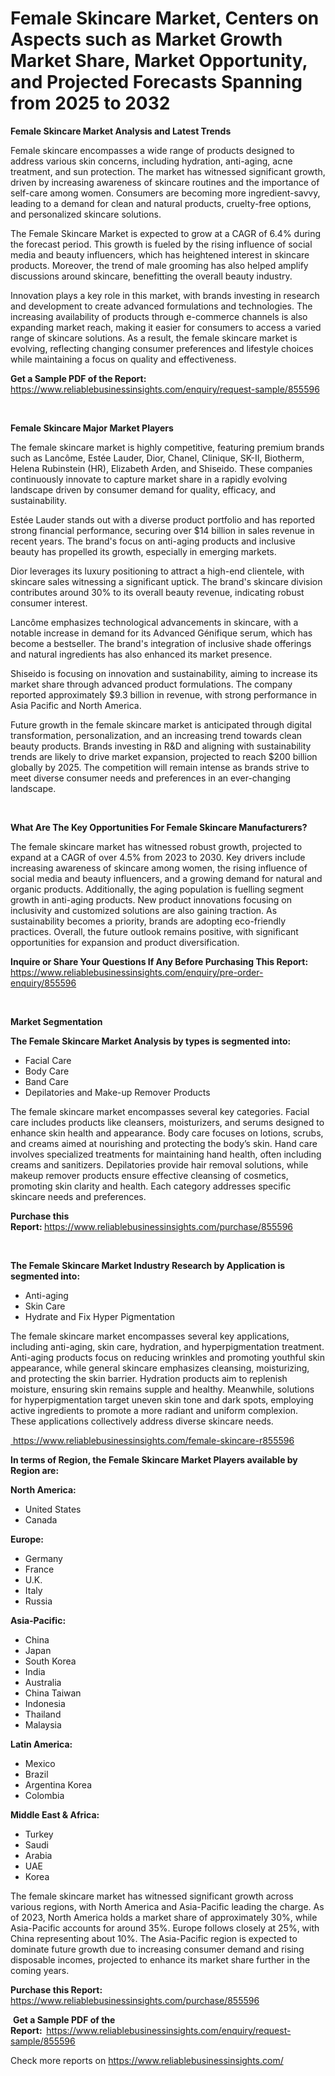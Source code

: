 <p><h1>Female Skincare Market, Centers on Aspects such as Market Growth Market Share, Market Opportunity, and Projected Forecasts Spanning from 2025 to 2032</h1></p><p><strong>Female Skincare Market Analysis and Latest Trends</strong></p>
<p><p>Female skincare encompasses a wide range of products designed to address various skin concerns, including hydration, anti-aging, acne treatment, and sun protection. The market has witnessed significant growth, driven by increasing awareness of skincare routines and the importance of self-care among women. Consumers are becoming more ingredient-savvy, leading to a demand for clean and natural products, cruelty-free options, and personalized skincare solutions.</p><p>The Female Skincare Market is expected to grow at a CAGR of 6.4% during the forecast period. This growth is fueled by the rising influence of social media and beauty influencers, which has heightened interest in skincare products. Moreover, the trend of male grooming has also helped amplify discussions around skincare, benefitting the overall beauty industry.</p><p>Innovation plays a key role in this market, with brands investing in research and development to create advanced formulations and technologies. The increasing availability of products through e-commerce channels is also expanding market reach, making it easier for consumers to access a varied range of skincare solutions. As a result, the female skincare market is evolving, reflecting changing consumer preferences and lifestyle choices while maintaining a focus on quality and effectiveness.</p></p>
<p><strong>Get a Sample PDF of the Report:&nbsp;</strong> <a href="https://www.reliablebusinessinsights.com/enquiry/request-sample/855596?utm_campaign=1119&utm_medium=2&utm_source=Github&utm_content=ia&utm_term=06022025&utm_id=female-skincare">https://www.reliablebusinessinsights.com/enquiry/request-sample/855596</a></p>
<p>&nbsp;</p>
<p><strong>Female Skincare Major Market Players</strong></p>
<p><p>The female skincare market is highly competitive, featuring premium brands such as Lancôme, Estée Lauder, Dior, Chanel, Clinique, SK-II, Biotherm, Helena Rubinstein (HR), Elizabeth Arden, and Shiseido. These companies continuously innovate to capture market share in a rapidly evolving landscape driven by consumer demand for quality, efficacy, and sustainability.</p><p>Estée Lauder stands out with a diverse product portfolio and has reported strong financial performance, securing over $14 billion in sales revenue in recent years. The brand's focus on anti-aging products and inclusive beauty has propelled its growth, especially in emerging markets.</p><p>Dior leverages its luxury positioning to attract a high-end clientele, with skincare sales witnessing a significant uptick. The brand's skincare division contributes around 30% to its overall beauty revenue, indicating robust consumer interest.</p><p>Lancôme emphasizes technological advancements in skincare, with a notable increase in demand for its Advanced Génifique serum, which has become a bestseller. The brand's integration of inclusive shade offerings and natural ingredients has also enhanced its market presence.</p><p>Shiseido is focusing on innovation and sustainability, aiming to increase its market share through advanced product formulations. The company reported approximately $9.3 billion in revenue, with strong performance in Asia Pacific and North America.</p><p>Future growth in the female skincare market is anticipated through digital transformation, personalization, and an increasing trend towards clean beauty products. Brands investing in R&D and aligning with sustainability trends are likely to drive market expansion, projected to reach $200 billion globally by 2025. The competition will remain intense as brands strive to meet diverse consumer needs and preferences in an ever-changing landscape.</p></p>
<p>&nbsp;</p>
<p><strong>What Are The Key Opportunities For Female Skincare Manufacturers?</strong></p>
<p><p>The female skincare market has witnessed robust growth, projected to expand at a CAGR of over 4.5% from 2023 to 2030. Key drivers include increasing awareness of skincare among women, the rising influence of social media and beauty influencers, and a growing demand for natural and organic products. Additionally, the aging population is fuelling segment growth in anti-aging products. New product innovations focusing on inclusivity and customized solutions are also gaining traction. As sustainability becomes a priority, brands are adopting eco-friendly practices. Overall, the future outlook remains positive, with significant opportunities for expansion and product diversification.</p></p>
<p><strong>Inquire or Share Your Questions If Any Before Purchasing This Report:</strong> <a href="https://www.reliablebusinessinsights.com/enquiry/pre-order-enquiry/855596?utm_campaign=1119&utm_medium=2&utm_source=Github&utm_content=ia&utm_term=06022025&utm_id=female-skincare">https://www.reliablebusinessinsights.com/enquiry/pre-order-enquiry/855596</a></p>
<p>&nbsp;</p>
<p><strong>Market Segmentation</strong></p>
<p><strong>The Female Skincare Market Analysis by types is segmented into:</strong></p>
<p><ul><li>Facial Care</li><li>Body Care</li><li>Band Care</li><li>Depilatories and Make-up Remover Products</li></ul></p>
<p><p>The female skincare market encompasses several key categories. Facial care includes products like cleansers, moisturizers, and serums designed to enhance skin health and appearance. Body care focuses on lotions, scrubs, and creams aimed at nourishing and protecting the body’s skin. Hand care involves specialized treatments for maintaining hand health, often including creams and sanitizers. Depilatories provide hair removal solutions, while makeup remover products ensure effective cleansing of cosmetics, promoting skin clarity and health. Each category addresses specific skincare needs and preferences.</p></p>
<p><strong>Purchase this Report:&nbsp;</strong><a href="https://www.reliablebusinessinsights.com/purchase/855596?utm_campaign=1119&utm_medium=2&utm_source=Github&utm_content=ia&utm_term=06022025&utm_id=female-skincare">https://www.reliablebusinessinsights.com/purchase/855596</a></p>
<p>&nbsp;</p>
<p><strong>The Female Skincare Market Industry Research by Application is segmented into:</strong></p>
<p><ul><li>Anti-aging</li><li>Skin Care</li><li>Hydrate and Fix Hyper Pigmentation</li></ul></p>
<p><p>The female skincare market encompasses several key applications, including anti-aging, skin care, hydration, and hyperpigmentation treatment. Anti-aging products focus on reducing wrinkles and promoting youthful skin appearance, while general skincare emphasizes cleansing, moisturizing, and protecting the skin barrier. Hydration products aim to replenish moisture, ensuring skin remains supple and healthy. Meanwhile, solutions for hyperpigmentation target uneven skin tone and dark spots, employing active ingredients to promote a more radiant and uniform complexion. These applications collectively address diverse skincare needs.</p></p>
<p><a href="https://www.reliablebusinessinsights.com/female-skincare-r855596?utm_campaign=1119&utm_medium=2&utm_source=Github&utm_content=ia&utm_term=06022025&utm_id=female-skincare">&nbsp;https://www.reliablebusinessinsights.com/female-skincare-r855596</a></p>
<p><strong>In terms of Region, the Female Skincare Market Players available by Region are:</strong></p>
<p>
    <p> <strong> North America: </strong>
        <ul>
            <li>United States</li>
            <li>Canada</li>
        </ul>
        </p> 
    <p> <strong> Europe: </strong>
        <ul>
            <li>Germany</li>
            <li>France</li>
            <li>U.K.</li>
            <li>Italy</li>
            <li>Russia</li>
        </ul>
        </p> 
    <p> <strong> Asia-Pacific: </strong>
        <ul>
            <li>China</li>
            <li>Japan</li>
            <li>South Korea</li>
            <li>India</li>
            <li>Australia</li>
            <li>China Taiwan</li>
            <li>Indonesia</li>
            <li>Thailand</li>
            <li>Malaysia</li>
        </ul>
        </p> 
    <p> <strong> Latin America: </strong>
        <ul>
            <li>Mexico</li>
            <li>Brazil</li>
            <li>Argentina Korea</li>
            <li>Colombia</li>
        </ul>
        </p> 
    <p> <strong> Middle East & Africa: </strong>
        <ul>
            <li>Turkey</li>
            <li>Saudi</li>
            <li>Arabia</li>
            <li>UAE</li>
            <li>Korea</li>
        </ul>
    </p>
    </p>
<p><p>The female skincare market has witnessed significant growth across various regions, with North America and Asia-Pacific leading the charge. As of 2023, North America holds a market share of approximately 30%, while Asia-Pacific accounts for around 35%. Europe follows closely at 25%, with China representing about 10%. The Asia-Pacific region is expected to dominate future growth due to increasing consumer demand and rising disposable incomes, projected to enhance its market share further in the coming years.</p></p>
<p><strong>Purchase this Report: </strong><a href="https://www.reliablebusinessinsights.com/purchase/855596?utm_campaign=1119&utm_medium=2&utm_source=Github&utm_content=ia&utm_term=06022025&utm_id=female-skincare">https://www.reliablebusinessinsights.com/purchase/855596</a></p>
<p>&nbsp;<strong>Get a Sample PDF of the Report:&nbsp;&nbsp;</strong><a href="https://www.reliablebusinessinsights.com/enquiry/request-sample/855596?utm_campaign=1119&utm_medium=2&utm_source=Github&utm_content=ia&utm_term=06022025&utm_id=female-skincare">https://www.reliablebusinessinsights.com/enquiry/request-sample/855596</a></p>
<p><strong></strong></p>
<p>Check more reports on <a href="https://www.reliablebusinessinsights.com/?utm_campaign=1119&utm_medium=2&utm_source=Github&utm_content=ia&utm_term=06022025&utm_id=female-skincare">https://www.reliablebusinessinsights.com/</a></p>